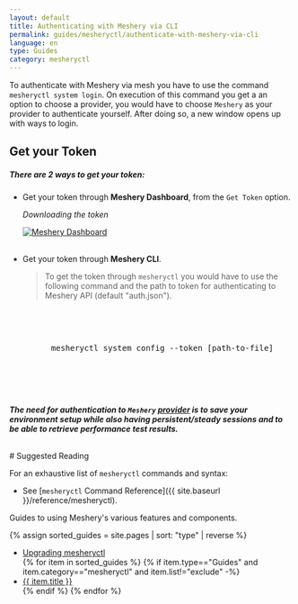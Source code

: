 ```yaml
---
layout: default
title: Authenticating with Meshery via CLI 
permalink: guides/mesheryctl/authenticate-with-meshery-via-cli
language: en
type: Guides
category: mesheryctl
---
```


To authenticate with Meshery via mesh you have to use the command `mesheryctl system login`. On execution of this command you get a an option to choose a provider, you would have to choose `Meshery` as your provider to authenticate yourself. After doing so, a new window opens up with ways to login. 

## Get your Token

##### There are 2 ways to get your token:

- Get your token through **Meshery Dashboard**, from the `Get Token` option.

    _Downloading the token_

    <a href="{{ site.baseurl }}/assets/img/token/token.png"><img alt="Meshery Dashboard" src="{{ site.baseurl }}/assets/img/token/token.png" /></a>
    <br/>
    <br/>

- Get your token through **Meshery CLI**.
    <br/>
   > To get the token through `mesheryctl` you would have to use the following command and the path to token for authenticating to Meshery API (default "auth.json").
    <br/>
    <pre class="codeblock-pre">
        <div class="codeblock">
        mesheryctl system config --token [path-to-file]
        </div>
    </pre>
<br />


**_The need for authentication to `Meshery` [provider](http://localhost:9081/provider) is to save your environment setup while also having persistent/steady sessions and to be able to retrieve performance test results._**

<br/>
# Suggested Reading

For an exhaustive list of `mesheryctl` commands and syntax:

- See [`mesheryctl` Command Reference]({{ site.baseurl }}/reference/mesheryctl).

Guides to using Meshery's various features and components.

{% assign sorted_guides = site.pages | sort: "type" | reverse %}

<ul>
  <li><a href="{{ site.baseurl }}/guides/upgrade#upgrading-meshery-cli">Upgrading mesheryctl</a></lI>
  {% for item in sorted_guides %}
  {% if item.type=="Guides" and item.category=="mesheryctl" and item.list!="exclude" -%}
    <li><a href="{{ site.baseurl }}{{ item.url }}">{{ item.title }}</a>
    </li>
    {% endif %}
  {% endfor %}
</ul>